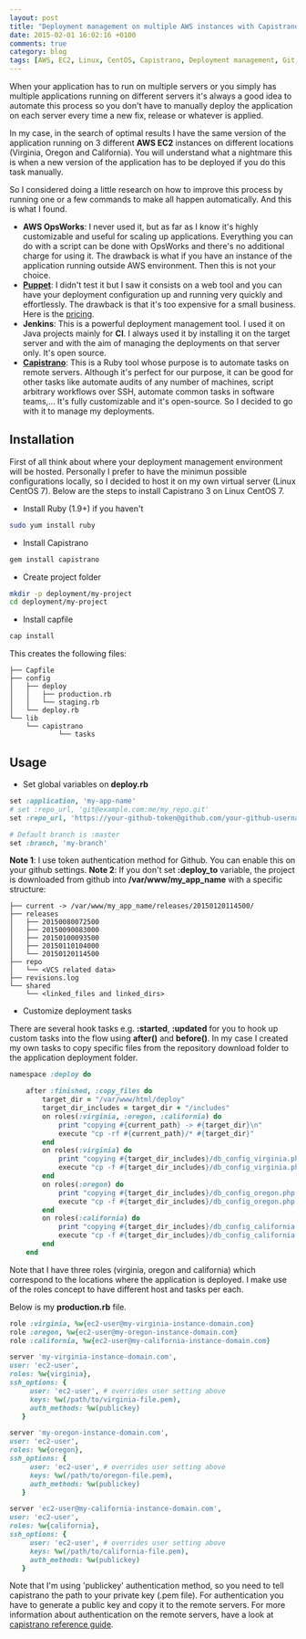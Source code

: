 ```yaml
---
layout: post
title: "Deployment management on multiple AWS instances with Capistrano 3"
date: 2015-02-01 16:02:16 +0100
comments: true
category: blog
tags: [AWS, EC2, Linux, CentOS, Capistrano, Deployment management, Git, Jenkins, OpsWorks, Puppet, Ruby, PHP]
---
```


When your application has to run on multiple servers or you simply has multiple applications running on different servers it's always a good idea to automate this process so you don't have to manually deploy the application on each server every time a new fix, release or whatever is applied.
<!-- more -->
In my case, in the search of optimal results I have the same version of the application running on 3 different **AWS EC2** instances on different locations (Virginia, Oregon and California). You will understand what a nightmare this is when a new version of the application has to be deployed if you do this task manually.

So I considered doing a little research on how to improve this process by running one or a few commands to make all happen automatically. And this is what I found.

- **AWS OpsWorks**: I never used it, but as far as I know it's highly customizable and useful for scaling up applications. Everything you can do with a script can be done with OpsWorks and there's no additional charge for using it. The drawback is what if you have an instance of the application running outside AWS environment. Then this is not your choice.
- **[Puppet](http://puppetlabs.com/)**: I didn't test it but I saw it consists on a web tool and you can have your deployment configuration up and running very quickly and effortlessly. The drawback is that it's too expensive for a small business. Here is the [pricing](http://puppetlabs.com/puppet/how-to-buy).
- **Jenkins**: This is a powerful deployment management tool. I used it on Java projects mainly for **CI**. I always used it by installing it on the target server and with the aim of managing the deployments on that server only. It's open source.
- **[Capistrano](http://capistranorb.com/)**: This is a Ruby tool whose purpose is to automate tasks on remote servers. Although it's perfect for our purpose, it can be good for other tasks like automate audits of any number of machines, script arbitrary workflows over SSH, automate common tasks in software teams,... It's fully customizable and it's open-source. So I decided to go with it to manage my deployments.

## Installation

First of all think about where your deployment management environment will be hosted. Personally I prefer to have the minimun possible configurations locally, so I decided to host it on my own virtual server (Linux CentOS 7). Below are the steps to install Capistrano 3 on Linux CentOS 7.

- Install Ruby (1.9+) if you haven't
``` sh
sudo yum install ruby
```

- Install Capistrano
``` sh
gem install capistrano
```

- Create project folder
``` sh
mkdir -p deployment/my-project
cd deployment/my-project
```

- Install capfile
``` sh
cap install
```

This creates the following files:
```
├── Capfile
├── config
│   ├── deploy
│   │   ├── production.rb
│   │   └── staging.rb
│   └── deploy.rb
└── lib
    └── capistrano
            └── tasks
```

## Usage

- Set global variables on **deploy.rb**

``` ruby
set :application, 'my-app-name'
# set :repo_url, 'git@example.com:me/my_repo.git'
set :repo_url, 'https://your-github-token@github.com/your-github-username/your-repo.git'

# Default branch is :master
set :branch, 'my-branch'
```

**Note 1**: I use token authentication method for Github. You can enable this on your github settings.
**Note 2**: If you don't set **:deploy_to** variable, the project is downloaded from github into **/var/www/my_app_name** with a specific structure:

```
├── current -> /var/www/my_app_name/releases/20150120114500/
├── releases
│   ├── 20150080072500
│   ├── 20150090083000
│   ├── 20150100093500
│   ├── 20150110104000
│   └── 20150120114500
├── repo
│   └── <VCS related data>
├── revisions.log
└── shared
    └── <linked_files and linked_dirs>
```

- Customize deployment tasks

There are several hook tasks e.g. **:started**, **:updated** for you to hook up custom tasks into the flow using **after()** and **before()**. In my case I created my own tasks to copy specific files from the repository download folder to the application deployment folder.

``` ruby
namespace :deploy do

	after :finished, :copy_files do
		target_dir = "/var/www/html/deploy"
		target_dir_includes = target_dir + "/includes"
		on roles(:virginia, :oregon, :california) do
	    	print "copying #{current_path} -> #{target_dir}\n"
	    	execute "cp -rf #{current_path}/* #{target_dir}"
	    end
	    on roles(:virginia) do
	    	print "copying #{target_dir_includes}/db_config_virginia.php -> #{target_dir_includes}/db_config_data.php\n"
	    	execute "cp -f #{target_dir_includes}/db_config_virginia.php #{target_dir_includes}/db_config_data.php"
	    end
	    on roles(:oregon) do
	    	print "copying #{target_dir_includes}/db_config_oregon.php -> #{target_dir_includes}/db_config_data.php\n"
	    	execute "cp -f #{target_dir_includes}/db_config_oregon.php #{target_dir_includes}/db_config_data.php"
	    end
	    on roles(:california) do
	    	print "copying #{target_dir_includes}/db_config_california.php -> #{target_dir_includes}/db_config_data.php\n"
	    	execute "cp -f #{target_dir_includes}/db_config_california.php #{target_dir_includes}/db_config_data.php"
	    end
	end
```

Note that I have three roles (virginia, oregon and california) which correspond to the locations where the application is deployed. I make use of the roles concept to have different host and tasks per each.

Below is my **production.rb** file.

``` ruby
role :virginia, %w{ec2-user@my-virginia-instance-domain.com}
role :oregon, %w{ec2-user@my-oregon-instance-domain.com}
role :california, %w{ec2-user@my-california-instance-domain.com}

server 'my-virginia-instance-domain.com',
user: 'ec2-user',
roles: %w{virginia},
ssh_options: {
     user: 'ec2-user', # overrides user setting above
     keys: %w(/path/to/virginia-file.pem),
     auth_methods: %w(publickey)
   }

server 'my-oregon-instance-domain.com',
user: 'ec2-user',
roles: %w{oregon},
ssh_options: {
     user: 'ec2-user', # overrides user setting above
     keys: %w(/path/to/oregon-file.pem),
     auth_methods: %w(publickey)
   }

server 'ec2-user@my-california-instance-domain.com',
user: 'ec2-user',
roles: %w{california},
ssh_options: {
     user: 'ec2-user', # overrides user setting above
     keys: %w(/path/to/california-file.pem),
     auth_methods: %w(publickey)
   }
```

Note that I'm using 'publickey' authentication method, so you need to tell capistrano the path to your private key (.pem file). For authentication you have to generate a public key and copy it to the remote servers. For more information about authentication on the remote servers, have a look at [capistrano reference guide](http://capistranorb.com/documentation/getting-started/authentication-and-authorisation/).